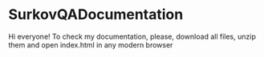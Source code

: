 # SurkovQADocumentation
Hi everyone! To check my documentation, please, download all files, unzip them and open index.html in any modern browser
